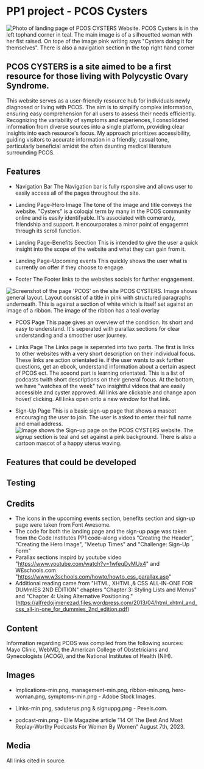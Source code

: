 # PP1 project - PCOS Cysters
![Photo of landing page of PCOS CYSTERS Website. PCOS Cysters is in the left tophand corner in teal. The main image is of a silhouetted woman with her fist raised. On tope of the image pink writing says "Cysters doing it for themselves". There is also a navigation section in the top right hand corner](https://github.com/MarMarAgain/CulturalCompanions/assets/158588349/a6eb6c79-cd03-46fb-a2e9-fa5c07445ee7)

## PCOS CYSTERS is a site aimed to be a first resource for those living with Polycystic Ovary Syndrome.

This website serves as a user-friendly resource hub for individuals newly diagnosed or living with PCOS. The aim is to simplify complex information, ensuring easy comprehension for all users to assess their needs efficiently. Recognizing the variability of symptoms and experiences, I consolidated information from diverse sources into a single platform, providing clear insights into each resource's focus. My approach prioritizes accessibility, guiding visitors to accurate information in a friendly, casual tone, particularly beneficial amidst the often daunting medical literature surrounding PCOS.

## Features

* Navigation Bar
The Navigation bar is fully rsponsive and allows user to easily access all of the pages throughout the site.

* Landing Page-Hero Image
The tone of the image and title conveys the website. "Cysters" is a coloqial term by many in the PCOS community online and is easily identifyable. It's associated with comerardy, friendship and support. It encourporates a minor point of engagemnt through its scroll function.

* Landing Page-Benefits Seection
This is intended to give the user a quick insight into the scope of the website and what they can gain from it.

* Landing Page-Upcoming events
This quickly shows the user what is currently on offer if they choose to engage.

* Footer
The Footer links to the websites socials for further engagement.

![Screenshot of the page 'PCOS' on the site PCOS CYSTERS. Image shows general layout. Layout consist of a title in pink with structured paragraphs underneath. This is against a section of white which is itself set against an image of a ribbon. The image of the ribbon has a teal overlay](https://github.com/MarMarAgain/CulturalCompanions/assets/158588349/f4cf754f-d765-4c29-9ceb-0d04790bdc61)

* PCOS Page
This page gives an overview of the condition. Its short and easy to understand. It's seperated with  parallax sections for clear understanding and a smoother user journey. 

* Links Page
The Links page is seperated into two parts. The first is links to other websites with a very short description on their individual focus. These links are action orientated ie. if the user wants to ask further questions, get an ebook, understand information about a certain aspect of PCOS ect. The sceond part is learning orientated. This is a list of podcasts twith short descriptions on their general focus. At the bottom, we have "watches of the week" two insightful videos that are easily accessible and cyster approved. All links are clickable and change apon hover/ clicking. All links open onto a new window for that link.

* Sign-Up Page
This is a basic sign-up page that shows a mascot encouraging the user to join. The user is asked to enter their full name and email address.
![Image shows the Sign-up page on the PCOS CYSTERS website. The signup section is teal and set against a pink background. There is also a cartoon mascot of a happy uterus waving.](https://github.com/MarMarAgain/CulturalCompanions/assets/158588349/0cd34f46-cabb-4245-aa03-bf3a9510d685)

## Features that could be developed

## Testing 


## Credits

* The icons in the upcoming events section, benefits section and sign-up page were taken from Font Awesome.
* The code for both the landing page and the sign-up page was taken from the Code Institutes PP1 code-along videos "Creating the Header", "Creating the Hero Image", "Meetup Times" and "Challenge: Sign-Up Form"
* Parallax sections inspird by youtube video "https://www.youtube.com/watch?v=1wfeqDyMUx4" and W£schools.com "https://www.w3schools.com/howto/howto_css_parallax.asp" 
* Additional reading came from "HTML, XHTML,& CSS ALL-IN-ONE FOR DUMmIES 2ND EDITION" chapters "Chapter 3: Styling Lists and Menus" and "Chapter 4: Using Alternative Positioning." (https://alfredojimenezad.files.wordpress.com/2013/04/html_xhtml_and_css_all-in-one_for_dummies_2nd_edition.pdf)


## Content
Information regarding PCOS was compiled from the following sources: Mayo Clinic, WebMD, the American College of Obstetricians and Gynecologists (ACOG), and the National Institutes of Health (NIH).

## Images 
* Implications-min.png, management-min.png, ribbon-min.png, hero-woman.png, symptoms-min.png - Adobe Stock Images. 

* Links-min.png, saduterus.png & signuppg.png - Pexels.com.

* podcast-min.png - Elle Magazine article "14 Of The Best And Most Replay-Worthy Podcasts For Women By Women" August 7th, 2023.

## Media
All links cited in source.